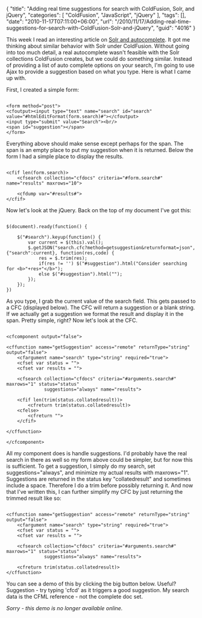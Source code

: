{
	"title": "Adding real time suggestions for search with ColdFusion, Solr, and jQuery",
	"categories": [
		"ColdFusion",
		"JavaScript",
		"jQuery"
	],
	"tags": [],
	"date": "2010-11-17T07:11:00+06:00",
	"url": "/2010/11/17/Adding-real-time-suggestions-for-search-with-ColdFusion-Solr-and-jQuery",
	"guid": "4016"
}

This week I read an interesting article on <a href="http://solr.pl/2010/10/18/solr-and-autocomplete-part-1/?lang=en">Solr and autocomplete</a>. It got me thinking about similar behavior with Solr under ColdFusion. Without going into too much detail, a real autocomplete wasn't feasible with the Solr collections ColdFusion creates, but we could do something similar. Instead of providing a list of auto complete options on your search, I'm going to use Ajax to provide a suggestion based on what you type. Here is what I came up with.
<!--more-->
<p>

First, I created a simple form:

<p>

<pre><code class="language-markup">
&lt;form method="post"&gt;
&lt;cfoutput&gt;&lt;input type="text" name="search" id="search" value="#htmlEditFormat(form.search)#"&gt;&lt;/cfoutput&gt;
&lt;input type="submit" value="Search"&gt;&lt;br/&gt;
&lt;span id="suggestion"&gt;&lt;/span&gt;
&lt;/form&gt;
</code></pre>

<p>

Everything above should make sense except perhaps for the span. The span is an empty place to put my suggestion when it is returned. Below the form I had a simple place to display the results.

<p>

<pre><code class="language-markup">
&lt;cfif len(form.search)&gt;
	&lt;cfsearch collection="cfdocs" criteria="#form.search#" name="results" maxrows="10"&gt;

	&lt;cfdump var="#results#"&gt;
&lt;/cfif&gt;
</code></pre>

<p>

Now let's look at the jQuery. Back on the top of my document I've got this:

<p>

<pre><code class="language-javascript">
$(document).ready(function() {

	$("#search").keyup(function() {
		var current = $(this).val();
		$.getJSON("search.cfc?method=getsuggestion&returnformat=json", {"search":current}, function(res,code) {
			res = $.trim(res);
			if(res != '') $("#suggestion").html("Consider searching for &lt;b&gt;"+res+"&lt;/b&gt;");
			else $("#suggestion").html("");
		});
	});
})
</code></pre>

<p>

As you type, I grab the current value of the search field. This gets passed to a CFC (displayed below). The CFC will return a suggestion or a blank string. If we actually get a suggestion we format the result and display it in the span. Pretty simple, right? Now let's look at the CFC.

<p>

<pre><code class="language-markup">
&lt;cfcomponent output="false"&gt;

&lt;cffunction name="getSuggestion" access="remote" returnType="string" output="false"&gt;
	&lt;cfargument name="search" type="string" required="true"&gt;
	&lt;cfset var status = ""&gt;
	&lt;cfset var results = ""&gt;
	
	&lt;cfsearch collection="cfdocs" criteria="#arguments.search#" maxrows="1" status="status"
			  suggestions="always" name="results"&gt;
			  
	&lt;cfif len(trim(status.collatedresult))&gt;
		&lt;cfreturn trim(status.collatedresult)&gt;
	&lt;cfelse&gt;
		&lt;cfreturn ""&gt;
	&lt;/cfif&gt;
			  
&lt;/cffunction&gt;

&lt;/cfcomponent&gt;
</code></pre>

<p>

All my component does is handle suggestions. I'd probably have the real search in there as well so my form above could be simpler, but for now this is sufficient. To get a suggestion, I simply do my search, set suggestions="always", and minimize my actual results with maxrows="1". Suggestions are returned in the status key "collatedresult" and sometimes include a space. Therefore I do a trim before possibly returning it. And now that I've written this, I can further simplify my CFC by just returning the trimmed result like so:

<p>

<pre><code class="language-markup">
&lt;cffunction name="getSuggestion" access="remote" returnType="string" output="false"&gt;
	&lt;cfargument name="search" type="string" required="true"&gt;
	&lt;cfset var status = ""&gt;
	&lt;cfset var results = ""&gt;
	
	&lt;cfsearch collection="cfdocs" criteria="#arguments.search#" maxrows="1" status="status"
			  suggestions="always" name="results"&gt;
			  
	&lt;cfreturn trim(status.collatedresult)&gt;
&lt;/cffunction&gt;
</code></pre>

<p>

You can see a demo of this by clicking the big button below. Useful? Suggestion - try typing 'cfcd' as it triggers a good suggestion. My search data is the CFML reference - not the complete doc set.

<p>

<i>Sorry - this demo is no longer available online.</i>